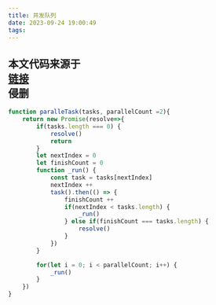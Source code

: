 ```yaml
---
title: 并发队列
date: 2023-09-24 19:00:49
tags:
---
```


本文代码来源于  
[链接](https://www.bilibili.com/video/BV1SN411p7PN/?spm_id_from=333.999.0.0&vd_source=5a0ad7ce7857957d285555cd8472f9cb)  
侵删
------  

```javascript
function paralleTask(tasks, parallelCount =2){
    return new Promise(resolve=>{
        if(tasks.length === 0) {
            resolve()
            return
        }
        let nextIndex = 0
        let finishCount = 0
        function _run() {
            const task = tasks[nextIndex]
            nextIndex ++
            task().then(() => {
                finishCount ++
                if(nextIndex < tasks.length) {
                    _run()
                } else if(finishCount === tasks.length) {
                    resolve()
                }
            })
        }

        for(let i = 0; i < parallelCount; i++) {
            _run()
        }
    })
}
```